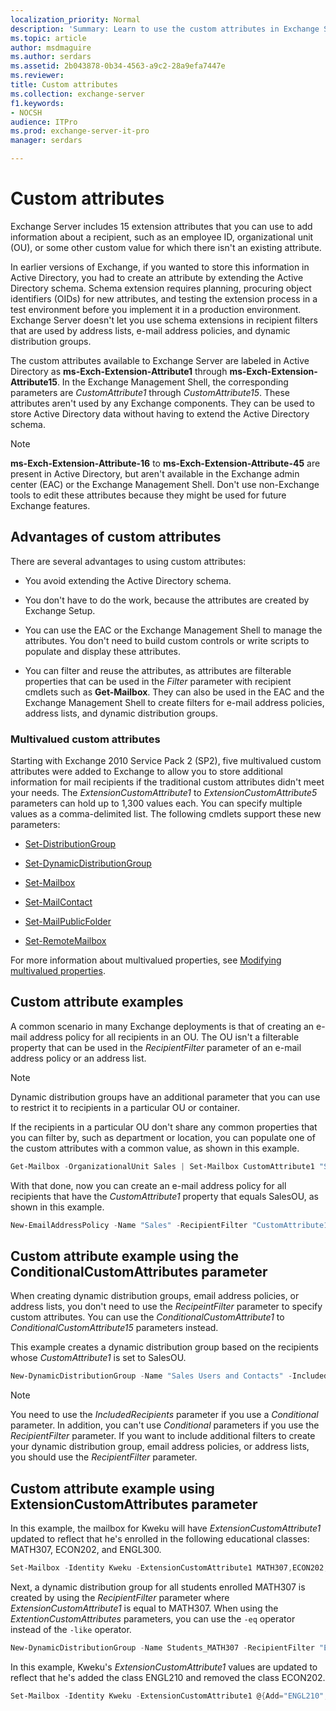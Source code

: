 ```yaml
---
localization_priority: Normal
description: 'Summary: Learn to use the custom attributes in Exchange Server 2016 or Exchange Server 2019 to add information about a mail recipient.'
ms.topic: article
author: msdmaguire
ms.author: serdars
ms.assetid: 2b043878-0b34-4563-a9c2-28a9efa7447e
ms.reviewer:
title: Custom attributes
ms.collection: exchange-server
f1.keywords:
- NOCSH
audience: ITPro
ms.prod: exchange-server-it-pro
manager: serdars

---
```


# Custom attributes

Exchange Server includes 15 extension attributes that you can use to add information about a recipient, such as an employee ID, organizational unit (OU), or some other custom value for which there isn't an existing attribute.

In earlier versions of Exchange, if you wanted to store this information in Active Directory, you had to create an attribute by extending the Active Directory schema. Schema extension requires planning, procuring object identifiers (OIDs) for new attributes, and testing the extension process in a test environment before you implement it in a production environment. Exchange Server doesn't let you use schema extensions in recipient filters that are used by address lists, e-mail address policies, and dynamic distribution groups.

The custom attributes available to Exchange Server are labeled in Active Directory as **ms-Exch-Extension-Attribute1** through **ms-Exch-Extension-Attribute15**. In the Exchange Management Shell, the corresponding parameters are _CustomAttribute1_ through _CustomAttribute15_. These attributes aren't used by any Exchange components. They can be used to store Active Directory data without having to extend the Active Directory schema.

> [!NOTE]
> **ms-Exch-Extension-Attribute-16** to **ms-Exch-Extension-Attribute-45** are present in Active Directory, but aren't available in the Exchange admin center (EAC) or the Exchange Management Shell. Don't use non-Exchange tools to edit these attributes because they might be used for future Exchange features.

## Advantages of custom attributes
<a name="AO"> </a>

There are several advantages to using custom attributes:

- You avoid extending the Active Directory schema.

- You don't have to do the work, because the attributes are created by Exchange Setup.

- You can use the EAC or the Exchange Management Shell to manage the attributes. You don't need to build custom controls or write scripts to populate and display these attributes.

- You can filter and reuse the attributes, as attributes are filterable properties that can be used in the _Filter_ parameter with recipient cmdlets such as **Get-Mailbox**. They can also be used in the EAC and the Exchange Management Shell to create filters for e-mail address policies, address lists, and dynamic distribution groups.

### Multivalued custom attributes

Starting with Exchange 2010 Service Pack 2 (SP2), five multivalued custom attributes were added to Exchange to allow you to store additional information for mail recipients if the traditional custom attributes didn't meet your needs. The _ExtensionCustomAttribute1_ to _ExtensionCustomAttribute5_ parameters can hold up to 1,300 values each. You can specify multiple values as a comma-delimited list. The following cmdlets support these new parameters:

- [Set-DistributionGroup](/powershell/module/exchange/set-distributiongroup)

- [Set-DynamicDistributionGroup](/powershell/module/exchange/set-dynamicdistributiongroup)

- [Set-Mailbox](/powershell/module/exchange/set-mailbox)

- [Set-MailContact](/powershell/module/exchange/set-mailcontact)

- [Set-MailPublicFolder](/powershell/module/exchange/set-mailpublicfolder)

- [Set-RemoteMailbox](/powershell/module/exchange/set-remotemailbox)

For more information about multivalued properties, see [Modifying multivalued properties](../../ExchangeServer2013/modifying-multivalued-properties-exchange-2013-help.md).

## Custom attribute examples
<a name="CA"> </a>

A common scenario in many Exchange deployments is that of creating an e-mail address policy for all recipients in an OU. The OU isn't a filterable property that can be used in the _RecipientFilter_ parameter of an e-mail address policy or an address list.

> [!NOTE]
> Dynamic distribution groups have an additional parameter that you can use to restrict it to recipients in a particular OU or container.

If the recipients in a particular OU don't share any common properties that you can filter by, such as department or location, you can populate one of the custom attributes with a common value, as shown in this example.

```PowerShell
Get-Mailbox -OrganizationalUnit Sales | Set-Mailbox CustomAttribute1 "SalesOU"
```

With that done, now you can create an e-mail address policy for all recipients that have the _CustomAttribute1_ property that equals SalesOU, as shown in this example.

```PowerShell
New-EmailAddressPolicy -Name "Sales" -RecipientFilter "CustomAttribute1 -eq 'SalesOU'" -EnabledEmailAddressTemplates "SMTP:%s%2g@sales.contoso.com"
```

## Custom attribute example using the ConditionalCustomAttributes parameter
<a name="CAE"> </a>

When creating dynamic distribution groups, email address policies, or address lists, you don't need to use the _RecipeintFilter_ parameter to specify custom attributes. You can use the _ConditionalCustomAttribute1_ to _ConditionalCustomAttribute15_ parameters instead.

This example creates a dynamic distribution group based on the recipients whose _CustomAttribute1_ is set to SalesOU.

```PowerShell
New-DynamicDistributionGroup -Name "Sales Users and Contacts" -IncludedRecipients "MailboxUsers,MailContacts" -ConditionalCustomAttribute1 "SalesOU"
```

> [!NOTE]
> You need to use the _IncludedRecipients_ parameter if you use a _Conditional_ parameter. In addition, you can't use _Conditional_ parameters if you use the _RecipientFilter_ parameter. If you want to include additional filters to create your dynamic distribution group, email address policies, or address lists, you should use the _RecipientFilter_ parameter.

## Custom attribute example using ExtensionCustomAttributes parameter
<a name="extcusparam"> </a>

In this example, the mailbox for Kweku will have _ExtensionCustomAttribute1_ updated to reflect that he's enrolled in the following educational classes: MATH307, ECON202, and ENGL300.

```PowerShell
Set-Mailbox -Identity Kweku -ExtensionCustomAttribute1 MATH307,ECON202,ENGL300
```

Next, a dynamic distribution group for all students enrolled MATH307 is created by using the _RecipientFilter_ parameter where _ExtensionCustomAttribute1_ is equal to MATH307. When using the _ExtentionCustomAttributes_ parameters, you can use the `-eq` operator instead of the `-like` operator.

```PowerShell
New-DynamicDistributionGroup -Name Students_MATH307 -RecipientFilter "ExtensionCustomAttribute1 -eq 'MATH307'"
```

In this example, Kweku's _ExtensionCustomAttribute1_ values are updated to reflect that he's added the class ENGL210 and removed the class ECON202.

```PowerShell
Set-Mailbox -Identity Kweku -ExtensionCustomAttribute1 @{Add="ENGL210"; Remove="ECON202"}
```